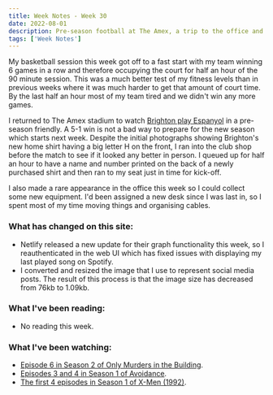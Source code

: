 ```yaml
---
title: Week Notes - Week 30
date: 2022-08-01
description: Pre-season football at The Amex, a trip to the office and what else I've been up to over the last seven days.
tags: ['Week Notes']
---
```


My basketball session this week got off to a fast start with my team winning 6 games in a row and therefore occupying the court for half an hour of the 90 minute session. This was a much better test of my fitness levels than in previous weeks where it was much harder to get that amount of court time. By the last half an hour most of my team tired and we didn't win any more games.

I returned to The Amex stadium to watch [Brighton play Espanyol](https://www.brightonandhovealbion.com/news/2700485/its-a-trossard-treble-as-albion-hit-five) in a pre-season friendly. A 5-1 win is not a bad way to prepare for the new season which starts next week. Despite the initial photographs showing Brighton's new home shirt having a big letter H on the front, I ran into the club shop before the match to see if it looked any better in person. I queued up for half an hour to have a name and number printed on the back of a newly purchased shirt and then ran to my seat just in time for kick-off.

I also made a rare appearance in the office this week so I could collect some new equipment. I'd been assigned a new desk since I was last in, so I spent most of my time moving things and organising cables.

### What has changed on this site:

- Netlify released a new update for their graph functionality this week, so I reauthenticated in the web UI which has fixed issues with displaying my last played song on Spotify.
- I converted and resized the image that I use to represent social media posts. The result of this process is that the image size has decreased from 76kb to 1.09kb.

### What I've been reading:

- No reading this week. 

### What I've been watching:

- [Episode 6 in Season 2 of Only Murders in the Building](https://www.themoviedb.org/tv/107113-only-murders-in-the-building/season/2/episode/6).
- [Episodes 3 and 4 in Season 1 of Avoidance](https://www.themoviedb.org/tv/203817-avoidance/season/1/).
- [The first 4 episodes in Season 1 of X-Men (1992)](https://www.themoviedb.org/tv/4574-x-men/season/1).

